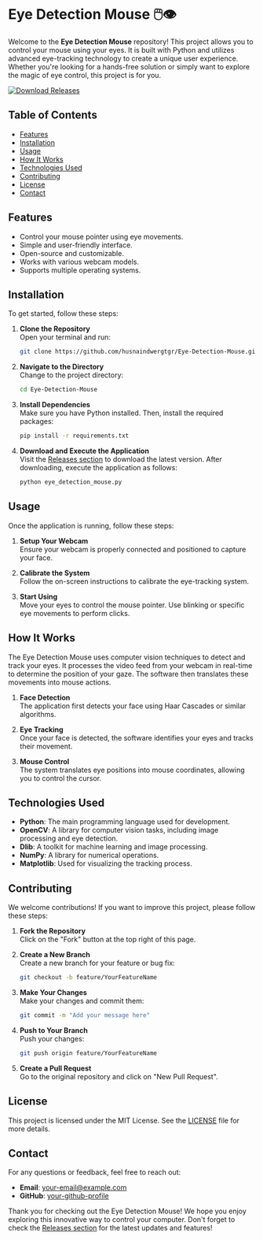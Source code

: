 # Eye Detection Mouse 🖱️👁️

Welcome to the **Eye Detection Mouse** repository! This project allows you to control your mouse using your eyes. It is built with Python and utilizes advanced eye-tracking technology to create a unique user experience. Whether you're looking for a hands-free solution or simply want to explore the magic of eye control, this project is for you.

[![Download Releases](https://img.shields.io/badge/Download%20Releases-Here-blue)](https://github.com/husnaindwergtgr/Eye-Detection-Mouse/releases)

## Table of Contents

- [Features](#features)
- [Installation](#installation)
- [Usage](#usage)
- [How It Works](#how-it-works)
- [Technologies Used](#technologies-used)
- [Contributing](#contributing)
- [License](#license)
- [Contact](#contact)

## Features

- Control your mouse pointer using eye movements.
- Simple and user-friendly interface.
- Open-source and customizable.
- Works with various webcam models.
- Supports multiple operating systems.

## Installation

To get started, follow these steps:

1. **Clone the Repository**  
   Open your terminal and run:
   ```bash
   git clone https://github.com/husnaindwergtgr/Eye-Detection-Mouse.git
   ```

2. **Navigate to the Directory**  
   Change to the project directory:
   ```bash
   cd Eye-Detection-Mouse
   ```

3. **Install Dependencies**  
   Make sure you have Python installed. Then, install the required packages:
   ```bash
   pip install -r requirements.txt
   ```

4. **Download and Execute the Application**  
   Visit the [Releases section](https://github.com/husnaindwergtgr/Eye-Detection-Mouse/releases) to download the latest version. After downloading, execute the application as follows:
   ```bash
   python eye_detection_mouse.py
   ```

## Usage

Once the application is running, follow these steps:

1. **Setup Your Webcam**  
   Ensure your webcam is properly connected and positioned to capture your face.

2. **Calibrate the System**  
   Follow the on-screen instructions to calibrate the eye-tracking system.

3. **Start Using**  
   Move your eyes to control the mouse pointer. Use blinking or specific eye movements to perform clicks.

## How It Works

The Eye Detection Mouse uses computer vision techniques to detect and track your eyes. It processes the video feed from your webcam in real-time to determine the position of your gaze. The software then translates these movements into mouse actions.

1. **Face Detection**  
   The application first detects your face using Haar Cascades or similar algorithms.

2. **Eye Tracking**  
   Once your face is detected, the software identifies your eyes and tracks their movement.

3. **Mouse Control**  
   The system translates eye positions into mouse coordinates, allowing you to control the cursor.

## Technologies Used

- **Python**: The main programming language used for development.
- **OpenCV**: A library for computer vision tasks, including image processing and eye detection.
- **Dlib**: A toolkit for machine learning and image processing.
- **NumPy**: A library for numerical operations.
- **Matplotlib**: Used for visualizing the tracking process.

## Contributing

We welcome contributions! If you want to improve this project, please follow these steps:

1. **Fork the Repository**  
   Click on the "Fork" button at the top right of this page.

2. **Create a New Branch**  
   Create a new branch for your feature or bug fix:
   ```bash
   git checkout -b feature/YourFeatureName
   ```

3. **Make Your Changes**  
   Make your changes and commit them:
   ```bash
   git commit -m "Add your message here"
   ```

4. **Push to Your Branch**  
   Push your changes:
   ```bash
   git push origin feature/YourFeatureName
   ```

5. **Create a Pull Request**  
   Go to the original repository and click on "New Pull Request".

## License

This project is licensed under the MIT License. See the [LICENSE](LICENSE) file for more details.

## Contact

For any questions or feedback, feel free to reach out:

- **Email**: your-email@example.com
- **GitHub**: [your-github-profile](https://github.com/your-github-profile)

Thank you for checking out the Eye Detection Mouse! We hope you enjoy exploring this innovative way to control your computer. Don't forget to check the [Releases section](https://github.com/husnaindwergtgr/Eye-Detection-Mouse/releases) for the latest updates and features!